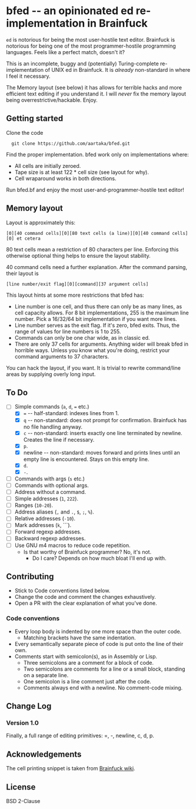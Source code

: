 # bfed -- an opinionated ed re-implementation in Brainfuck

`ed` is notorious for being the most user-hostile text editor. Brainfuck is notorious for being one of the most programmer-hostile programming languages. Feels like a perfect match, doesn't it?

This is an incomplete, buggy and (potentially) Turing-complete re-implementation of UNIX ed in Brainfuck. It is *already* non-standard in where I feel it necessary.

The Memory layout (see below) it has allows for terrible hacks and more efficient text editing if you understand it. I will *never* fix the memory layout being overrestrictive/hackable. Enjoy.

## Getting started

Clone the code
```
  git clone https://github.com/aartaka/bfed.git
```

Find the proper implementation. bfed work only on implementations where:
- All cells are initially zeroed.
- Tape size is at least 122 * cell size (see layout for why).
- Cell wraparound works in both directions.

Run bfed.bf and enjoy the most user-and-programmer-hostile text editor!

## Memory layout
Layout is approximately this:

```
[0][40 command cells][0][80 text cells (a line)][0][40 command cells][0] et cetera  
```

80 text cells mean a restriction of 80 characters per line. Enforcing this otherwise optional thing helps to ensure the layout stability.

40 command cells need a further explanation. After the command parsing, their layout is

```
[line number/exit flag][0][command][37 argument cells]
```

This layout hints at some more restrictions that bfed has:

- Line number is one cell, and thus there can only be as many lines, as cell capacity allows. For 8 bit implementations, 255 is the maximum line number. Pick a 16/32/64 bit implementation if you want more lines.
- Line number serves as the exit flag. If it's zero, bfed exits. Thus, the range of values for line numbers is 1 to 255.
- Commands can only be one char wide, as in classic ed.
- There are only 37 cells for arguments. Anything wider will break bfed in horrible ways. Unless you know what you're doing, restrict your command arguments to 37 characters.

You can hack the layout, if you want. It is trivial to rewrite command/line areas by supplying overly long input.

## To Do
- [ ] Simple commands (`a`, `d`, `=` etc.)
  - [X] `=` -- half-standard: indexes lines from 1.
  - [X] `q` -- non-standard: does not prompt for confirmation. Brainfuck has no file handling anyway.
  - [X] `c` -- non-standard: inserts exactly one line terminated by newline. Creates the line if necessary.
  - [X] `p`.
  - [X] newline -- non-standard: moves forward and prints lines until an empty line is encountered. Stays on this empty line.
  - [X] `d`.
  - [X] `-`.
- [ ] Commands with args (`s` etc.)
- [ ] Commands with optional args.
- [ ] Address without a command.
- [ ] Simple addresses (`1`, `222`).
- [ ] Ranges (`10-20`).
- [ ] Address aliases (`,` and `.`, `$`, `;`, `%`).
- [ ] Relative addresses (`-10`).
- [ ] Mark addresses (`k`, `\``).
- [ ] Forward regexp addresses.
- [ ] Backward regexp addresses.
- [ ] Use GNU m4 macros to reduce code repetition.
  - Is that worthy of Brainfuck programmer? No, it's not.
    - Do I care? Depends on how much bloat I'll end up with.

## Contributing
- Stick to Code conventions listed below.
- Change the code and comment the changes exhaustively.
- Open a PR with the clear explanation of what you've done.
  
### Code conventions
- Every loop body is indented by one more space than the outer code.
  - Matching brackets have the same indentation.
- Every semantically separate piece of code is put onto the line of their own.
- Comments start with semicolon(s), as in Assembly or Lisp.
  - Three semicolons are a comment for a block of code.
  - Two semicolons are comments for a line or a small block,
    standing on a separate line.
  - One semicolon is a line comment just after the code.
  - Comments always end with a newline. No comment-code mixing.

## Change Log
### Version 1.0
Finally, a full range of editing primitives: =, -, newline, c, d, p.

## Acknowledgements

The cell printing snippet is taken from [Brainfuck wiki](https://esolangs.org/wiki/Brainfuck_algorithms#Print_value_of_cell_x_as_number_for_ANY_sized_cell_.28eg_8bit.2C_100000bit_etc.29).

##  License
BSD 2-Clause
